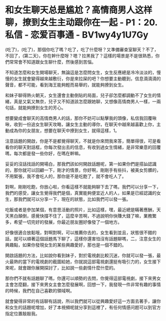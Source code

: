 # 和女生聊天总是尴尬？高情商男人这样聊，撩到女生主动跟你在一起 - P1：20.私信 - 恋爱百事通 - BV1wy4y1U7Gy

(吃了)，(吃了)，那個你吃了嗎？吃了，吃了什麼呀？又準備審查室聊天？不了，不回了，(第二天)，你在幹什麼呀？嗯？拉黑我了？這樣的場景是不是很熟悉，你們常常會不知道跟女生聊什麼，然後感到苦惱。

不知道怎麼和女生開場聊天，無論這是怎麼問女生，女生反應總是冷冷淡淡的，慢慢的女生就會變得越來越敷衍，你是來拉屎的吧？你想要主動聽到，信息滴滴滴的聲音，都不可能，看到海王能夠輕而易舉的，就能夠撩到女生。

和妹子聊得熱火朝天，女生還會主動倒貼的局面，兒子卻怎麼都調動不了女生的情緒，真是又氣又無奈，兒子又不知道該怎麼跟她聊，又想像高情商男人一樣，一兩句話，就能夠撩到女生的芳心。

想要變成會聊天的高情商男人的話，那你不妨可以點擊我的頭像，私信我回覆啾啾，收到一份追女生聊天攻略，讓女生主動的導你，在聊天中越來越喜歡上你，主動成為你的女朋友，想要在聊天中撩到女生，就得這樣，1。

注意話題的開啟，你是不是都覺得聊天，不就是你來問我來答，簡單得很，可是看看你的聊天對話框，你每次發出去的信息，有收到過女生情緒，是非常樂意的回覆嗎，每次都是發一些你好，在嗎在幹嘛。

妥妥的沒話找話的開場白，那我們該如何開啟話題呢，第一如果你們是搭訕認識的，那你就可以回顧一下，剛才的情景，你好啊，剛剛手有些抖，被美女剪髒的，不用緊張，我不會吃人的，那你是不是吃飽了，就不會吃人了。

對啊，剛剛吃飽，你放心啦，你看這樣不就能夠聊下去了嗎，我們可以分享一下，我們的感受，讓女生覺得我們是個，真實能夠便宜近人的人，如果是已經認識的女生，那我們就可以分享一下，現在的狀態，比如我們可以發一張。

吃飯或者是參加某個，有意思活動的照片，比如這樣，嘿，最近總是瞞著應酬，天天黑白顛倒，感覺快撐不住了，這麼辛苦啊，不過說明你快賺大錢了嘛，業務繁多，希望一切完好的發展，你最近朋友圈好像發了一個地方。

好像很適合放鬆哦，對啊對啊，可以推薦你去的，女生看到並且，狀態很不錯的話，就可以順著這個話題馬下聊了，這樣你還害怕沒有話題聊嗎，二，注意女生的興趣點，如果你發現女生的某些興趣愛好，那也是一個不錯的。

開啟話題的方法，比如說你看到妹子，對於電視劇比較沉迷，你就可以發一張，最火最熱的當下的電視劇的截圖給她，你就說這部電視劇還挺有吸引力的，女生接下來呢，就會跟你展開探討了，比如說一些劇情什麼什麼的。

那你們不就有話題聊了嗎，你還可以順勢的去問，你覺得這部電視劇，接下來男女主會怎麼翻，接下來男女主會怎麼發展啊，回想一下，我發現一件非常有趣的事情的時候，我們在自己喜歡的領域啊。

就會變得非常的有話聊有話說，所以我們就可以從興趣愛好這一方面去著手，讓你和女生的話題呢增加，好了本視頻呢就分享到這裡了，有任何情感问题可以到官方指定位置敲敲我。


